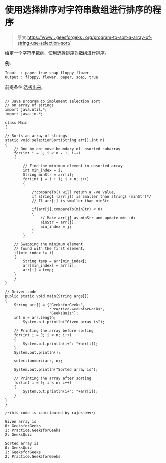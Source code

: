 # 使用选择排序对字符串数组进行排序的程序

> 原文:[https://www . geesforgeks . org/program-to-sort-a-array-of-string-use-selection-sort/](https://www.geeksforgeeks.org/program-to-sort-an-array-of-strings-using-selection-sort/)

给定一个字符串数组，使用[选择排序](https://www.geeksforgeeks.org/selection-sort/)对数组进行排序。

**例:**

```
Input  : paper true soap floppy flower
Output : floppy, flower, paper, soap, true
```

前提条件:[选拔出来](https://www.geeksforgeeks.org/selection-sort/)。

## 

## 

## 

```
// Java program to implement selection sort
// on array of strings
import java.util.*;
import java.io.*;

class Main
{

// Sorts an array of strings
static void selectionSort(String arr[],int n)
{
    // One by one move boundary of unsorted subarray
    for(int i = 0; i < n - 1; i++)
    {

        // Find the minimum element in unsorted array
        int min_index = i;
        String minStr = arr[i];
        for(int j = i + 1; j < n; j++)
        {

            /*compareTo() will return a -ve value,
            if string1 (arr[j]) is smaller than string2 (minStr)*/
            // If arr[j] is smaller than minStr

            if(arr[j].compareTo(minStr) < 0)
            {
                // Make arr[j] as minStr and update min_idx
                minStr = arr[j];
                min_index = j;
            }
        }

    // Swapping the minimum element
    // found with the first element.
    if(min_index != i)
    {
        String temp = arr[min_index];
        arr[min_index] = arr[i];
        arr[i] = temp;
    }
    }
}

// Driver code
public static void main(String args[])
{
    String arr[] = {"GeeksforGeeks",
                    "Practice.GeeksforGeeks",
                    "GeeksQuiz"};
    int n = arr.length;
        System.out.println("Given array is");

    // Printing the array before sorting
    for(int i = 0; i < n; i++)
    {
        System.out.println(i+": "+arr[i]);
    }
    System.out.println();

    selectionSort(arr, n);

    System.out.println("Sorted array is");

    // Printing the array after sorting
    for(int i = 0; i < n; i++)
    {
        System.out.println(i+": "+arr[i]);
    }
}
}

/*This code is contributed by rajesh999*/
```

```
Given array is
0: GeeksforGeeks
1: Practice.GeeksforGeeks
2: GeeksQuiz

Sorted array is
0: GeeksQuiz
1: GeeksforGeeks
2: Practice.GeeksforGeeks

```